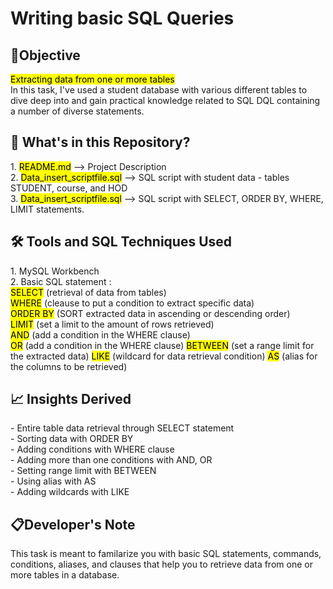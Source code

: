<h1>Writing basic SQL Queries</h1>

<h2>📌Objective</h2>
<mark>Extracting data from one or more tables</mark><br>
In this task, I've used a student database with various different tables to dive deep into and gain practical knowledge related to SQL DQL containing a number of diverse statements.


<h2> 📁 What's in this Repository? </h2>
1. <mark>README.md</mark> --> Project Description <br>
2. <mark>Data_insert_scriptfile.sql</mark> --> SQL script with student data - tables STUDENT, course, and HOD<br>
3. <mark>Data_insert_scriptfile.sql</mark> --> SQL script with SELECT, ORDER BY, WHERE, LIMIT statements.

<h2>🛠️ Tools and SQL Techniques Used</h2>
1. MySQL Workbench <br>
2. Basic SQL statement : <br>
      <mark>SELECT</mark> (retrieval of data from tables)<br>
      <mark>WHERE</mark> (cleause to put a condition to extract specific data) <br>
     <mark>ORDER BY</mark> (SORT extracted data in ascending or descending order) <br>
      <mark>LIMIT</mark> (set a limit to the amount of rows retrieved) <br>
      <mark>AND</mark> (add a condition in the WHERE clause)<br>
      <mark>OR</mark> (add a condition in the WHERE clause)
      <mark>BETWEEN</mark> (set a range limit for the extracted data)
      <mark>LIKE</mark> (wildcard for data retrieval condition)
      <mark>AS</mark> (alias for the columns to be retrieved)
      
<h2> 📈 Insights Derived </h2>
- Entire table data retrieval through SELECT statement <br>
- Sorting data with ORDER BY<br>
- Adding conditions with WHERE clause<br>
- Adding more than one conditions with AND, OR<br>
- Setting range limit with BETWEEN<br>
- Using alias with AS<br>
- Adding wildcards with LIKE<br>


<h2>📋Developer's Note</h2>
This task is meant to familarize you with basic SQL statements, commands, conditions, aliases, and clauses that help you to retrieve data from one or more tables in a database.
